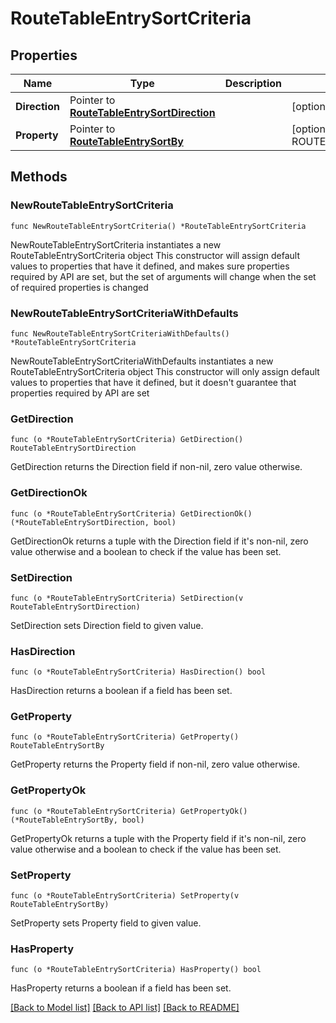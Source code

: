 # RouteTableEntrySortCriteria

## Properties

Name | Type | Description | Notes
------------ | ------------- | ------------- | -------------
**Direction** | Pointer to [**RouteTableEntrySortDirection**](RouteTableEntrySortDirection.md) |  | [optional] [default to ROUTETABLEENTRYSORTDIRECTION_DESC]
**Property** | Pointer to [**RouteTableEntrySortBy**](RouteTableEntrySortBy.md) |  | [optional] [default to ROUTETABLEENTRYSORTBY_CHANGE_LOG_UPDATED_DATE_TIME]

## Methods

### NewRouteTableEntrySortCriteria

`func NewRouteTableEntrySortCriteria() *RouteTableEntrySortCriteria`

NewRouteTableEntrySortCriteria instantiates a new RouteTableEntrySortCriteria object
This constructor will assign default values to properties that have it defined,
and makes sure properties required by API are set, but the set of arguments
will change when the set of required properties is changed

### NewRouteTableEntrySortCriteriaWithDefaults

`func NewRouteTableEntrySortCriteriaWithDefaults() *RouteTableEntrySortCriteria`

NewRouteTableEntrySortCriteriaWithDefaults instantiates a new RouteTableEntrySortCriteria object
This constructor will only assign default values to properties that have it defined,
but it doesn't guarantee that properties required by API are set

### GetDirection

`func (o *RouteTableEntrySortCriteria) GetDirection() RouteTableEntrySortDirection`

GetDirection returns the Direction field if non-nil, zero value otherwise.

### GetDirectionOk

`func (o *RouteTableEntrySortCriteria) GetDirectionOk() (*RouteTableEntrySortDirection, bool)`

GetDirectionOk returns a tuple with the Direction field if it's non-nil, zero value otherwise
and a boolean to check if the value has been set.

### SetDirection

`func (o *RouteTableEntrySortCriteria) SetDirection(v RouteTableEntrySortDirection)`

SetDirection sets Direction field to given value.

### HasDirection

`func (o *RouteTableEntrySortCriteria) HasDirection() bool`

HasDirection returns a boolean if a field has been set.

### GetProperty

`func (o *RouteTableEntrySortCriteria) GetProperty() RouteTableEntrySortBy`

GetProperty returns the Property field if non-nil, zero value otherwise.

### GetPropertyOk

`func (o *RouteTableEntrySortCriteria) GetPropertyOk() (*RouteTableEntrySortBy, bool)`

GetPropertyOk returns a tuple with the Property field if it's non-nil, zero value otherwise
and a boolean to check if the value has been set.

### SetProperty

`func (o *RouteTableEntrySortCriteria) SetProperty(v RouteTableEntrySortBy)`

SetProperty sets Property field to given value.

### HasProperty

`func (o *RouteTableEntrySortCriteria) HasProperty() bool`

HasProperty returns a boolean if a field has been set.


[[Back to Model list]](../README.md#documentation-for-models) [[Back to API list]](../README.md#documentation-for-api-endpoints) [[Back to README]](../README.md)


